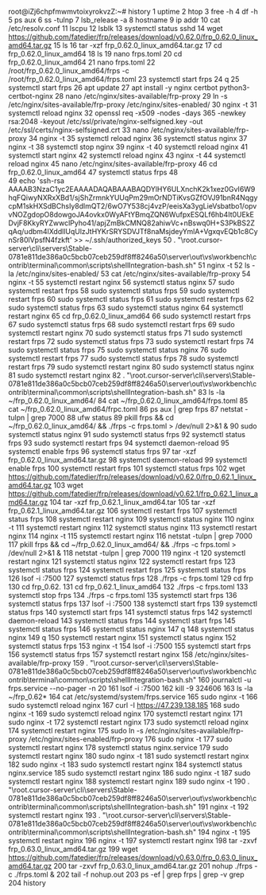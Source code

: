 root@iZj6chpfmwmvtoixyrokvzZ:~# history
    1  uptime
    2  htop
    3  free -h
    4  df -h
    5  ps aux
    6  ss -tulnp
    7  lsb_release -a
    8  hostname
    9  ip addr
   10  cat /etc/resolv.conf
   11  lscpu
   12  lsblk
   13  systemctl status sshd
   14  wget https://github.com/fatedier/frp/releases/download/v0.62.0/frp_0.62.0_linux_amd64.tar.gz
   15  ls
   16  tar -xzf frp_0.62.0_linux_amd64.tar.gz
   17  cd frp_0.62.0_linux_amd64
   18  ls
   19  nano frps.toml
   20  cd frp_0.62.0_linux_amd64
   21  nano frps.toml
   22  /root/frp_0.62.0_linux_amd64/frps -c /root/frp_0.62.0_linux_amd64/frps.toml
   23  systemctl start frps
   24  q
   25  systemctl start frps
   26  apt update
   27  apt install -y nginx certbot python3-certbot-nginx
   28  nano /etc/nginx/sites-available/frp-proxy
   29  ln -s /etc/nginx/sites-available/frp-proxy /etc/nginx/sites-enabled/
   30  nginx -t
   31  systemctl reload nginx
   32  openssl req -x509 -nodes -days 365 -newkey rsa:2048 -keyout /etc/ssl/private/nginx-selfsigned.key -out /etc/ssl/certs/nginx-selfsigned.crt
   33  nano /etc/nginx/sites-available/frp-proxy
   34  nginx -t
   35  systemctl reload nginx
   36  systemctl status nginx
   37  nginx -t
   38  systemctl stop nginx
   39  nginx -t
   40  systemctl reload nginx
   41  systemctl start nginx
   42  systemctl reload nginx
   43  nginx -t
   44  systemctl reload nginx
   45  nano /etc/nginx/sites-available/frp-proxy
   46  cd frp_0.62.0_linux_amd64
   47  systemctl status frps
   48  \
   49  echo 'ssh-rsa AAAAB3NzaC1yc2EAAAADAQABAAABAQDYlHY6ULXnchK2k1xez0GvI6W9hqFQiwyNXRxXBd1/sjShZrmnkYUUqPm29mOrNDTiKvsGZfOVJ91bnR4NqgycpM1skHXSdBChsIy8dlmQT2/6wO7Y538cj4vzP/eeisXa3ygLieVsbatbo1/opvvNOZgdopO8dowgoJA4ovkx0WyAFtYBmqZQN6WufpxESQLf6hb4It0UEkEDvjF8KkyRYZwwclPyho41/apjZmBkCMNQ82ahiwVc+nBswq0H+S3PkBS2ZqAq/udbm4lXddllUqUlzJtHYKrSRYSDVJTf8naMsjdeyYmlA+VgxqvEQb1c8CynSr80lVpsfN4fzkft' >> ~/.ssh/authorized_keys
   50  . "\root\.cursor-server\cli\servers\Stable-0781e811de386a0c5bcb07ceb259df8ff8246a50\server\out\vs\workbench\contrib\terminal\common\scripts\shellIntegration-bash.sh"
   51  nginx -t
   52  ls -la /etc/nginx/sites-enabled/
   53  cat /etc/nginx/sites-available/frp-proxy
   54  nginx -t
   55  systemctl restart nginx
   56  systemctl status nginx
   57  sudo systemctl restart frps
   58  sudo systemctl status frps
   59  sudo systemctl restart frps
   60  sudo systemctl status frps
   61  sudo systemctl restart frps
   62  sudo systemctl status frps
   63  sudo systemctl status nginx
   64  systemctl restart nginx
   65  cd frp_0.62.0_linux_amd64
   66  sudo systemctl restart frps
   67  sudo systemctl status frps
   68  sudo systemctl restart frps
   69  sudo systemctl restart nginx
   70  sudo systemctl status frps
   71  sudo systemctl restart frps
   72  sudo systemctl status frps
   73  sudo systemctl restart frps
   74  sudo systemctl status frps
   75  sudo systemctl status nginx
   76  sudo systemctl restart frps
   77  sudo systemctl status frps
   78  sudo systemctl restart frps
   79  sudo systemctl restart nginx
   80  sudo systemctl status nginx
   81  sudo systemctl restart nginx
   82  . "\root\.cursor-server\cli\servers\Stable-0781e811de386a0c5bcb07ceb259df8ff8246a50\server\out\vs\workbench\contrib\terminal\common\scripts\shellIntegration-bash.sh"
   83  ls -la ~/frp_0.62.0_linux_amd64/
   84  cat ~/frp_0.62.0_linux_amd64/frps.toml
   85  cat ~/frp_0.62.0_linux_amd64/frpc.toml
   86  ps aux | grep frps
   87  netstat -tulpn | grep 7000
   88  ufw status
   89  pkill frps && cd ~/frp_0.62.0_linux_amd64/ && ./frps -c frps.toml > /dev/null 2>&1 &
   90  sudo systemctl status nginx
   91  sudo systemctl status frps
   92  systemctl status frps
   93  sudo systemctl restart frps
   94  systemctl daemon-reload
   95  systemctl enable frps
   96  systemctl status frps
   97  tar -xzf frp_0.62.0_linux_amd64.tar.gz
   98  systemctl daemon-reload
   99  systemctl enable frps
  100  systemctl restart frps
  101  systemctl status frps
  102  wget https://github.com/fatedier/frp/releases/download/v0.62.0/frp_0.62.1_linux_amd64.tar.gz
  103  wget https://github.com/fatedier/frp/releases/download/v0.62.1/frp_0.62.1_linux_amd64.tar.gz
  104  tar -xzf frp_0.62.1_linux_amd64.tar
  105  tar -xzf frp_0.62.1_linux_amd64.tar.gz
  106  systemctl restart frps
  107  systemctl status frps
  108  systemctl restart nginx
  109  systemctl status nginx
  110  nginx -t
  111  systemctl restart nginx
  112  systemctl status nginx
  113  systemctl restart nginx
  114  nginx -t
  115  systemctl restart nginx
  116  netstat -tulpn | grep 7000
  117  pkill frps && cd ~/frp_0.62.0_linux_amd64/ && ./frps -c frps.toml > /dev/null 2>&1 &
  118  netstat -tulpn | grep 7000
  119  nginx -t
  120  systemctl restart nginx
  121  systemctl status nginx
  122  systemctl restart frps
  123  systemctl status frps
  124  systemctl restart frps
  125  systemctl status frps
  126  lsof -i :7500
  127  systemctl status frps
  128  ./frps -c frps.toml
  129  cd frp
  130  cd frp_0.62.
  131  cd frp_0.62.1_linux_amd64
  132  ./frps -c frps.toml
  133  systemctl stop frps
  134  ./frps -c frps.toml
  135  systemctl start frps
  136  systemctl status frps
  137  lsof -i :7500
  138  systemctl start frps
  139  systemctl status frps
  140  systemctl start frps
  141  systemctl status frps
  142  systemctl daemon-reload
  143  systemctl status frps
  144  systemctl start frps
  145  systemctl status frps
  146  systemctl status nginx
  147  q
  148  systemctl status nginx
  149  q
  150  systemctl restart nginx
  151  systemctl status nginx
  152  systemctl status frps
  153  nginx -t
  154  lsof -i :7500
  155  systemctl start frps
  156  systemctl status frps
  157  systemctl restart nginx
  158  /etc/nginx/sites-available/frp-proxy
  159  . "\root\.cursor-server\cli\servers\Stable-0781e811de386a0c5bcb07ceb259df8ff8246a50\server\out\vs\workbench\contrib\terminal\common\scripts\shellIntegration-bash.sh"
  160  journalctl -u frps.service --no-pager -n 20
  161  lsof -i :7500
  162  kill -9 324606
  163  ls -la ~/frp_0.62*
  164  cat /etc/systemd/system/frps.service
  165  sudo nginx -t
  166  sudo systemctl reload nginx
  167  curl -I https://47.239.138.185
  168  sudo nginx -t
  169  sudo systemctl reload nginx
  170  systemctl restart nginx
  171  sudo nginx -t
  172  systemctl restart nginx
  173  sudo systemctl reload nginx
  174  systemctl restart nginx
  175  sudo ln -s /etc/nginx/sites-available/frp-proxy /etc/nginx/sites-enabled/frp-proxy
  176  sudo nginx -t
  177  sudo systemctl restart nginx
  178  systemctl status nginx.service
  179  sudo systemctl restart nginx
  180  sudo nginx -t
  181  sudo systemctl restart nginx
  182  sudo nginx -t
  183  sudo systemctl restart nginx
  184  systemctl status nginx.service
  185  sudo systemctl restart nginx
  186  sudo nginx -t
  187  sudo systemctl restart nginx
  188  systemctl restart nginx
  189  sudo nginx -t
  190  . "\root\.cursor-server\cli\servers\Stable-0781e811de386a0c5bcb07ceb259df8ff8246a50\server\out\vs\workbench\contrib\terminal\common\scripts\shellIntegration-bash.sh"
  191  nginx -t
  192  systemctl restart nginx
  193  . "\root\.cursor-server\cli\servers\Stable-0781e811de386a0c5bcb07ceb259df8ff8246a50\server\out\vs\workbench\contrib\terminal\common\scripts\shellIntegration-bash.sh"
  194  nginx -t
  195  systemctl restart nginx
  196  nginx -t
  197  systemctl restart nginx
  198  tar -zxvf frp_0.63.0_linux_amd64.tar.gz
  199  wget https://github.com/fatedier/frp/releases/download/v0.63.0/frp_0.63.0_linux_amd64.tar.gz
  200  tar -zxvf frp_0.63.0_linux_amd64.tar.gz
  201  nohup ./frps -c ./frps.toml &
  202  tail -f nohup.out
  203  ps -ef | grep frps | grep -v grep
  204  history